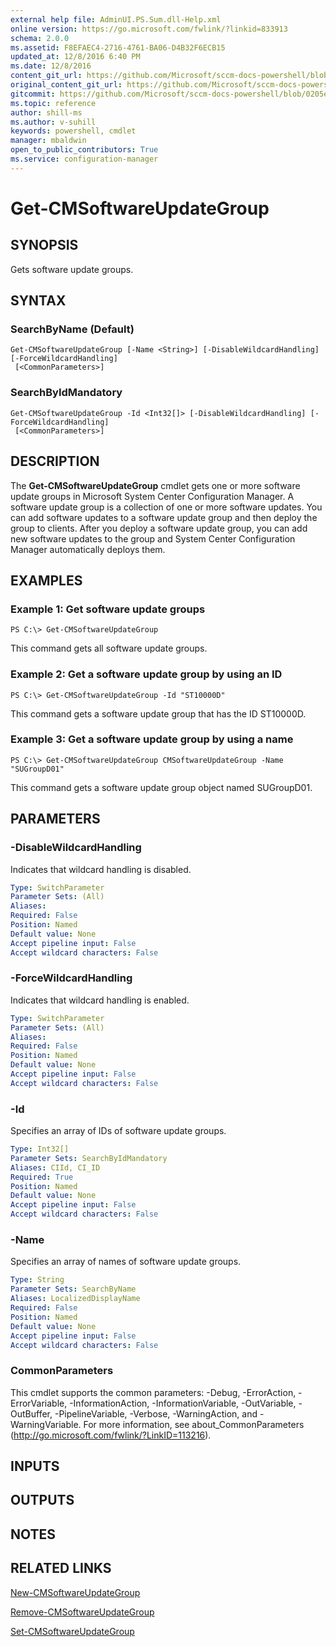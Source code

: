 ```yaml
---
external help file: AdminUI.PS.Sum.dll-Help.xml
online version: https://go.microsoft.com/fwlink/?linkid=833913
schema: 2.0.0
ms.assetid: F8EFAEC4-2716-4761-BA06-D4B32F6ECB15
updated_at: 12/8/2016 6:40 PM
ms.date: 12/8/2016
content_git_url: https://github.com/Microsoft/sccm-docs-powershell/blob/live/sccm-cmdlets/ConfigurationManager/vlatest/Get-CMSoftwareUpdateGroup.md
original_content_git_url: https://github.com/Microsoft/sccm-docs-powershell/blob/live/sccm-cmdlets/ConfigurationManager/vlatest/Get-CMSoftwareUpdateGroup.md
gitcommit: https://github.com/Microsoft/sccm-docs-powershell/blob/0205e569abecf1b4e1b2b342947b87a3691b29a5/sccm-cmdlets/ConfigurationManager/vlatest/Get-CMSoftwareUpdateGroup.md
ms.topic: reference
author: shill-ms
ms.author: v-suhill
keywords: powershell, cmdlet
manager: mbaldwin
open_to_public_contributors: True
ms.service: configuration-manager
---
```


# Get-CMSoftwareUpdateGroup

## SYNOPSIS
Gets software update groups.

## SYNTAX

### SearchByName (Default)
```
Get-CMSoftwareUpdateGroup [-Name <String>] [-DisableWildcardHandling] [-ForceWildcardHandling]
 [<CommonParameters>]
```

### SearchByIdMandatory
```
Get-CMSoftwareUpdateGroup -Id <Int32[]> [-DisableWildcardHandling] [-ForceWildcardHandling]
 [<CommonParameters>]
```

## DESCRIPTION
The **Get-CMSoftwareUpdateGroup** cmdlet gets one or more software update groups in Microsoft System Center Configuration Manager.
A software update group is a collection of one or more software updates.
You can add software updates to a software update group and then deploy the group to clients.
After you deploy a software update group, you can add new software updates to the group and System Center Configuration Manager automatically deploys them.

## EXAMPLES

### Example 1: Get software update groups
```
PS C:\> Get-CMSoftwareUpdateGroup
```

This command gets all software update groups.

### Example 2: Get a software update group by using an ID
```
PS C:\> Get-CMSoftwareUpdateGroup -Id "ST10000D"
```

This command gets a software update group that has the ID ST10000D.

### Example 3: Get a software update group by using a name
```
PS C:\> Get-CMSoftwareUpdateGroup CMSoftwareUpdateGroup -Name "SUGroupD01"
```

This command gets a software update group object named SUGroupD01.

## PARAMETERS

### -DisableWildcardHandling
Indicates that wildcard handling is disabled.

```yaml
Type: SwitchParameter
Parameter Sets: (All)
Aliases: 
Required: False
Position: Named
Default value: None
Accept pipeline input: False
Accept wildcard characters: False
```

### -ForceWildcardHandling
Indicates that wildcard handling is enabled.

```yaml
Type: SwitchParameter
Parameter Sets: (All)
Aliases: 
Required: False
Position: Named
Default value: None
Accept pipeline input: False
Accept wildcard characters: False
```

### -Id
Specifies an array of IDs of software update groups.

```yaml
Type: Int32[]
Parameter Sets: SearchByIdMandatory
Aliases: CIId, CI_ID
Required: True
Position: Named
Default value: None
Accept pipeline input: False
Accept wildcard characters: False
```

### -Name
Specifies an array of names of software update groups.

```yaml
Type: String
Parameter Sets: SearchByName
Aliases: LocalizedDisplayName
Required: False
Position: Named
Default value: None
Accept pipeline input: False
Accept wildcard characters: False
```

### CommonParameters
This cmdlet supports the common parameters: -Debug, -ErrorAction, -ErrorVariable, -InformationAction, -InformationVariable, -OutVariable, -OutBuffer, -PipelineVariable, -Verbose, -WarningAction, and -WarningVariable. For more information, see about_CommonParameters (http://go.microsoft.com/fwlink/?LinkID=113216).

## INPUTS

## OUTPUTS

## NOTES

## RELATED LINKS

[New-CMSoftwareUpdateGroup](xref:ConfigurationManager/vlatest/New-CMSoftwareUpdateGroup.md)

[Remove-CMSoftwareUpdateGroup](xref:ConfigurationManager/vlatest/Remove-CMSoftwareUpdateGroup.md)

[Set-CMSoftwareUpdateGroup](xref:ConfigurationManager/vlatest/Set-CMSoftwareUpdateGroup.md)


